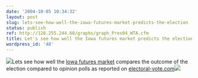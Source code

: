 ```yaml
---
date: '2004-10-05 10:34:32'
layout: post
slug: lets-see-how-well-the-iowa-futures-market-predicts-the-election
status: publish
ref: http://128.255.244.60/graphs/graph_Pres04_WTA.cfm
title: Let's see how well the Iowa futures market predicts the election.
wordpress_id: '48'
---
```


![](http://128.255.244.60/graphs/Pres04_WTA.png)Lets see how well the [Iowa futures market](http://128.255.244.60/graphs/graph_Pres04_WTA.cfm) compares the outcome of the election compared to opinion polls as reported on [electoral-vote.com](http://www.electoral-vote.com/info/graph.html)![](http://www.electoral-vote.com/graph.png)
